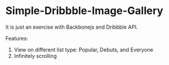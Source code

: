 Simple-Dribbble-Image-Gallery
=============================

It is just an exercise with Backbonejs and Dribbble API.

Features:
1. View on different list type: Popular, Debuts, and Everyone
2. Infinitely scrolling
